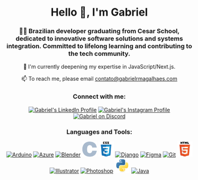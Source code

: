 <h1 align="center">Hello 👋, I'm Gabriel</h1>
<h3 align="center">👨‍💻 Brazilian developer graduating from Cesar School, dedicated to innovative software solutions and systems integration. Committed to lifelong learning and contributing to the tech community.</h3>

<p align="center">🌱 I'm currently deepening my expertise in JavaScript/Next.js.</p>

<p align="center">📫 To reach me, please email <a href="mailto:contato@gabrielrmagalhaes.com">contato@gabrielrmagalhaes.com</a></p>

<h3 align="center">Connect with me:</h3>
<p align="center">
  <a href="https://linkedin.com/in/grmgabriel" target="blank"><img src="https://raw.githubusercontent.com/rahuldkjain/github-profile-readme-generator/master/src/images/icons/Social/linked-in-alt.svg" alt="Gabriel's LinkedIn Profile" height="30" width="40" /></a>
  <a href="https://instagram.com/gabriel.grm" target="blank"><img src="https://raw.githubusercontent.com/rahuldkjain/github-profile-readme-generator/master/src/images/icons/Social/instagram.svg" alt="Gabriel's Instagram Profile" height="30" width="40" /></a>
  <a href="https://discord.gg/gabriel.grm" target="blank"><img src="https://raw.githubusercontent.com/rahuldkjain/github-profile-readme-generator/master/src/images/icons/Social/discord.svg" alt="Gabriel on Discord" height="30" width="40" /></a>
</p>

<h3 align="center">Languages and Tools:</h3>
<p align="center">
  <a href="https://www.arduino.cc/" target="_blank" rel="noreferrer"><img src="https://cdn.worldvectorlogo.com/logos/arduino-1.svg" alt="Arduino" width="40" height="40"/></a>
  <a href="https://azure.microsoft.com/en-in/" target="_blank" rel="noreferrer"><img src="https://www.vectorlogo.zone/logos/microsoft_azure/microsoft_azure-icon.svg" alt="Azure" width="40" height="40"/></a>
  <a href="https://www.blender.org/" target="_blank" rel="noreferrer"><img src="https://download.blender.org/branding/community/blender_community_badge_white.svg" alt="Blender" width="40" height="40"/></a>
  <a href="https://www.cprogramming.com/" target="_blank" rel="noreferrer"><img src="https://raw.githubusercontent.com/devicons/devicon/master/icons/c/c-original.svg" alt="C Programming" width="40" height="40"/></a>
  <a href="https://www.w3schools.com/css/" target="_blank" rel="noreferrer"><img src="https://raw.githubusercontent.com/devicons/devicon/master/icons/css3/css3-original-wordmark.svg" alt="CSS3" width="40" height="40"/></a>
  <a href="https://www.djangoproject.com/" target="_blank" rel="noreferrer"><img src="https://cdn.worldvectorlogo.com/logos/django.svg" alt="Django" width="40" height="40"/></a>
  <a href="https://www.figma.com/" target="_blank" rel="noreferrer"><img src="https://www.vectorlogo.zone/logos/figma/figma-icon.svg" alt="Figma" width="40" height="40"/></a>
  <a href="https://git-scm.com/" target="_blank" rel="noreferrer"><img src="https://www.vectorlogo.zone/logos/git-scm/git-scm-icon.svg" alt="Git" width="40" height="40"/></a>
  <a href="https://www.w3.org/html/" target="_blank" rel="noreferrer"><img src="https://raw.githubusercontent.com/devicons/devicon/master/icons/html5/html5-original-wordmark.svg" alt="HTML5" width="40" height="40"/></a>
  <a href="https://www.adobe.com/in/products/illustrator.html" target="_blank" rel="noreferrer"><img src="https://www.vectorlogo.zone/logos/adobe_illustrator/adobe_illustrator-icon.svg" alt="Illustrator" width="40" height="40"/></a>
  <a href="https://www.photoshop.com/en" target="_blank" rel="noreferrer"><img src="https://upload.wikimedia.org/wikipedia/commons/thumb/a/af/Adobe_Photoshop_CC_icon.svg/512px-Adobe_Photoshop_CC_icon.svg.png" alt="Photoshop" width="40" height="40"/></a>
  <a href="https://www.python.org" target="_blank" rel="noreferrer"><img src="https://raw.githubusercontent.com/devicons/devicon/master/icons/python/python-original.svg" alt="Python" width="40" height="40"/></a>
  <a href="https://www.java.com/pt-BR/" target="_blank" rel="noreferrer"><img src="https://cdn.icon-icons.com/icons2/2415/PNG/512/java_original_logo_icon_146458.png" alt="Java" width="40" height="40"/></a>
</p>
